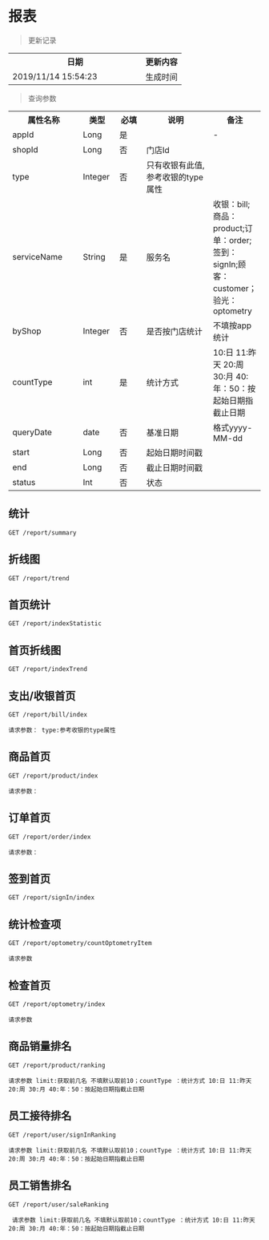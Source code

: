 # 报表

> 更新记录

<table>
    <tr>
        <th style="width:250px;">日期</th>
        <th>更新内容</th>
    </tr>
    <tr>
        <td>2019/11/14 15:54:23 </td>
        <td>生成时间</td>
    </tr>
</table>

> 查询参数

<table>
    <tr>
        <th style="width:150px;">属性名称</th>
        <th style="width:60px;">类型</th>
        <th style="width:60px;">必填</th>
        <th style="width:200px;">说明</th>
        <th>备注</th>
    </tr>
    <tr>
        <td>appId</td>
        <td>Long</td>
        <td>是</td>
        <td></td>
        <td>-</td>
    </tr>
    <tr>
        <td>shopId</td>
        <td>Long</td>
        <td>否</td>
        <td>门店Id</td>
        <td></td>
    </tr>
    <tr>
        <td>type</td>
        <td>Integer</td>
        <td>否</td>
        <td>只有收银有此值, 参考收银的type属性</td>
        <td></td>
    </tr>
    <tr>
        <td>serviceName</td>
        <td>String</td>
        <td>是</td>
        <td>服务名</td>
        <td>收银：bill;商品：product;订单：order;签到：signIn;顾客：customer；验光：optometry</td>
    </tr> 
    <tr>                                                                                                                                                                                                                                                                                                                                                                                                                                                                                                           
        <td>byShop</td>
        <td>Integer</td>
        <td>否</td>
        <td>是否按门店统计</td>
        <td>不填按app统计</td>
    </tr>
    <tr>
        <td>countType</td>
        <td>int</td>
        <td>是</td>
        <td>统计方式</td>
        <td> 10:日 11:昨天 20:周 30:月 40:年：50：按起始日期指截止日期</td>
    </tr>
    <tr>
        <td>queryDate</td>
        <td>date</td>
        <td>否</td>
        <td>基准日期</td>
        <td>格式yyyy-MM-dd</td>
    </tr>
    <tr>
        <td>start</td>
        <td>Long</td>
        <td>否</td>
        <td>起始日期时间戳</td>
        <td></td>
    </tr>
    <tr>
        <td>end</td>
        <td>Long</td>
        <td>否</td>
        <td>截止日期时间戳</td>
        <td></td>
    </tr>
    <tr>
            <td>status</td>
            <td>Int</td>
            <td>否</td>
            <td>状态</td>
            <td></td>
        </tr>
   </table>

## 统计

```
GET /report/summary
```

## 折线图

```
GET /report/trend

```
## 首页统计

```
GET /report/indexStatistic
```

## 首页折线图

```
GET /report/indexTrend

```

## 支出/收银首页

```
GET /report/bill/index

请求参数： type:参考收银的type属性
```

## 商品首页

```
GET /report/product/index

请求参数：
```

## 订单首页

```
GET /report/order/index

请求参数：
```
## 签到首页

```
GET /report/signIn/index
```

## 统计检查项

```
GET /report/optometry/countOptometryItem

请求参数
```
## 检查首页

```
GET /report/optometry/index

请求参数
```
## 商品销量排名

```
GET /report/product/ranking

请求参数 limit:获取前几名 不填默认取前10；countType ：统计方式 10:日 11:昨天 20:周 30:月 40:年：50：按起始日期指截止日期
```
## 员工接待排名

```
GET /report/user/signInRanking

请求参数 limit:获取前几名 不填默认取前10；countType ：统计方式 10:日 11:昨天 20:周 30:月 40:年：50：按起始日期指截止日期

```
## 员工销售排名

```
GET /report/user/saleRanking

 请求参数 limit:获取前几名 不填默认取前10；countType ：统计方式 10:日 11:昨天 20:周 30:月 40:年：50：按起始日期指截止日期